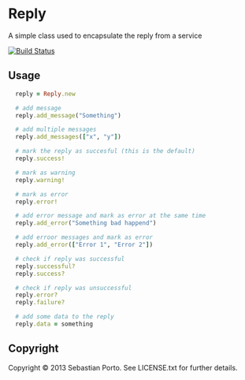 Reply
======

A simple class used to encapsulate the reply from a service

[![Build Status](https://travis-ci.org/sporto/reply.png)](https://travis-ci.org/sporto/reply)

Usage
-----

```ruby
  reply = Reply.new

  # add message
  reply.add_message("Something")

  # add multiple messages
  reply.add_messages(["x", "y"])

  # mark the reply as succesful (this is the default)
  reply.success!

  # mark as warning
  reply.warning!

  # mark as error
  reply.error!

  # add error message and mark as error at the same time
  reply.add_error("Something bad happend")

  # add erroor messages and mark as error
  reply.add_error(["Error 1", "Error 2"])

  # check if reply was successful
  reply.successful?
  reply.success?

  # check if reply was unsuccessful
  reply.error?
  reply.failure?

  # add some data to the reply
  reply.data = something
```

Copyright
---------
Copyright © 2013 Sebastian Porto. See LICENSE.txt for further details.
